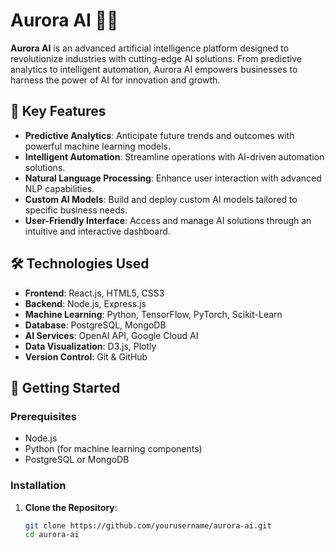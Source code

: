 # Aurora AI 🌌🤖

**Aurora AI** is an advanced artificial intelligence platform designed to revolutionize industries with cutting-edge AI solutions. From predictive analytics to intelligent automation, Aurora AI empowers businesses to harness the power of AI for innovation and growth.

## 🌟 Key Features

- **Predictive Analytics**: Anticipate future trends and outcomes with powerful machine learning models.
- **Intelligent Automation**: Streamline operations with AI-driven automation solutions.
- **Natural Language Processing**: Enhance user interaction with advanced NLP capabilities.
- **Custom AI Models**: Build and deploy custom AI models tailored to specific business needs.
- **User-Friendly Interface**: Access and manage AI solutions through an intuitive and interactive dashboard.

## 🛠️ Technologies Used

- **Frontend**: React.js, HTML5, CSS3
- **Backend**: Node.js, Express.js
- **Machine Learning**: Python, TensorFlow, PyTorch, Scikit-Learn
- **Database**: PostgreSQL, MongoDB
- **AI Services**: OpenAI API, Google Cloud AI
- **Data Visualization**: D3.js, Plotly
- **Version Control**: Git & GitHub

## 🚀 Getting Started

### Prerequisites

- Node.js
- Python (for machine learning components)
- PostgreSQL or MongoDB

### Installation

1. **Clone the Repository**:
   ```bash
   git clone https://github.com/yourusername/aurora-ai.git
   cd aurora-ai